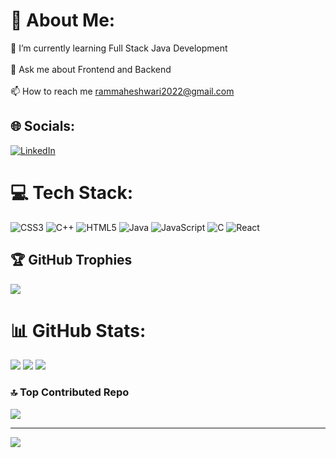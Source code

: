 # 💫 About Me:
🌱 I’m currently learning Full Stack Java Development<br><br>💬 Ask me about Frontend and Backend<br><br>📫 How to reach me rammaheshwari2022@gmail.com
 

## 🌐 Socials: 
[![LinkedIn](https://img.shields.io/badge/LinkedIn-%230077B5.svg?logo=linkedin&logoColor=white)](https://linkedin.com/in/www.linkedin.com/in/ram-maheshwari-38152526a) 

# 💻 Tech Stack:
![CSS3](https://img.shields.io/badge/css3-%231572B6.svg?style=for-the-badge&logo=css3&logoColor=white) ![C++](https://img.shields.io/badge/c++-%2300599C.svg?style=for-the-badge&logo=c%2B%2B&logoColor=white) ![HTML5](https://img.shields.io/badge/html5-%23E34F26.svg?style=for-the-badge&logo=html5&logoColor=white) ![Java](https://img.shields.io/badge/java-%23ED8B00.svg?style=for-the-badge&logo=openjdk&logoColor=white) ![JavaScript](https://img.shields.io/badge/javascript-%23323330.svg?style=for-the-badge&logo=javascript&logoColor=%23F7DF1E) ![C](https://img.shields.io/badge/c-%2300599C.svg?style=for-the-badge&logo=c&logoColor=white) ![React](https://img.shields.io/badge/react-%2320232a.svg?style=for-the-badge&logo=react&logoColor=%2361DAFB)

## 🏆 GitHub Trophies
![](https://github-profile-trophy.vercel.app/?username=rammaheshwari2003&theme=radical&no-frame=false&no-bg=true&margin-w=4)

# 📊 GitHub Stats:
![](https://github-readme-stats.vercel.app/api?username=rammaheshwari2003&theme=github_dark&hide_border=false&include_all_commits=false&count_private=false)
![](https://github-readme-streak-stats.herokuapp.com/?user=rammaheshwari2003&theme=github_dark&hide_border=false)
![](https://github-readme-stats.vercel.app/api/top-langs/?username=rammaheshwari2003&theme=github_dark&hide_border=false&include_all_commits=false&count_private=false&layout=compact)



### 🔝 Top Contributed Repo
![](https://github-contributor-stats.vercel.app/api?username=rammaheshwari2003&limit=5&theme=transparent&combine_all_yearly_contributions=true)

--- 
[![](https://visitcount.itsvg.in/api?id=rammaheshwari2003&icon=5&color=3)](https://visitcount.itsvg.in)

<!-- Proudly created with GPRM ( https://gprm.itsvg.in ) -->
 
